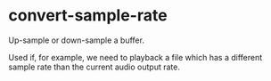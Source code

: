 # convert-sample-rate
Up-sample or down-sample a buffer.

Used if, for example, we need to playback a file which has a different sample rate than the current audio output rate.
